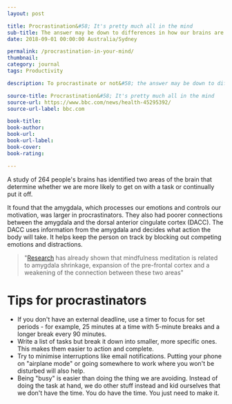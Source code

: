 ```yaml
---
layout: post

title: Procrastination&#58; It's pretty much all in the mind
sub-title: The answer may be down to differences in how our brains are wired, a study suggests.
date: 2018-09-01 00:00:00 Australia/Sydney

permalink: /procrastination-in-your-mind/
thumbnail:
category: journal
tags: Productivity

description: To procrastinate or not&#58; the answer may be down to differences in how our brains are wired, a study suggests.

source-title: Procrastination&#58; It's pretty much all in the mind
source-url: https://www.bbc.com/news/health-45295392/
source-url-label: bbc.com

book-title:
book-author:
book-url:
book-url-label:
book-cover:
book-rating:

---
```


A study of 264 people's brains has identified two areas of the brain that determine whether we are more likely to get on with a task or continually put it off.

It found that the amygdala, which processes our emotions and controls our motivation, was larger in procrastinators. They also had poorer connections between the amygdala and the dorsal anterior cingulate cortex (DACC). The DACC uses information from the amygdala and decides what action the body will take. It helps keep the person on track by blocking out competing emotions and distractions.

> "[Research](http://journals.plos.org/plosone/article?id=10.1371/journal.pone.0064574) has already shown that mindfulness meditation is related to amygdala shrinkage, expansion of the pre-frontal cortex and a weakening of the connection between these two areas"

# Tips for procrastinators

- If you don't have an external deadline, use a timer to focus for set periods - for example, 25 minutes at a time with 5-minute breaks and a longer break every 90 minutes.
- Write a list of tasks but break it down into smaller, more specific ones. This makes them easier to action and complete.
- Try to minimise interruptions like email notifications. Putting your phone on "airplane mode" or going somewhere to work where you won't be disturbed will also help.
- Being "busy" is easier than doing the thing we are avoiding. Instead of doing the task at hand, we do other stuff instead and kid ourselves that we don't have the time. You do have the time. You just need to make it.
